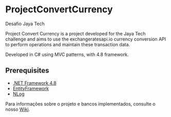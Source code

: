 # ProjectConvertCurrency
Desafio Jaya Tech

Project Convert Currency is a project developed for the Jaya Tech challenge and aims to use the exchangeratesapi.io currency conversion API to perform operations and maintain these transaction data.

Developed in C# using MVC patterns, with 4.8 framework.

<h2>Prerequisites</h2>
<ul>
<li><a href="https://dotnet.microsoft.com/download/dotnet-framework/net48">.NET Framework 4.8</a></li>
<li><a href="https://www.nuget.org/packages/EntityFramework/">EntityFramework</a></li>
<li><a href="https://nlog-project.org/download/">NLog</a></li>

</ul>

<p>Para informações sobre o projeto e bancos implementados, consulte o nosso <a href="https://github.com/ProjectConvertCurrency/wiki">Wiki</a>.</p>
